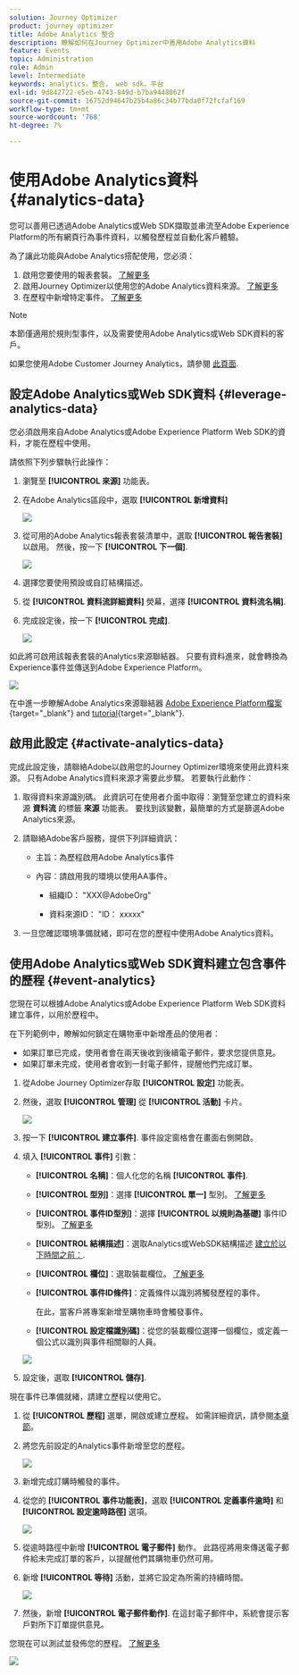 ```yaml
---
solution: Journey Optimizer
product: journey optimizer
title: Adobe Analytics 整合
description: 瞭解如何在Journey Optimizer中善用Adobe Analytics資料
feature: Events
topic: Administration
role: Admin
level: Intermediate
keywords: analytics，整合， web sdk，平台
exl-id: 9d842722-e5eb-4743-849d-b7ba9448062f
source-git-commit: 16752d94647b25b4a86c34b77bda0f72fcfaf169
workflow-type: tm+mt
source-wordcount: '768'
ht-degree: 7%

---
```


# 使用Adobe Analytics資料 {#analytics-data}

您可以善用已透過Adobe Analytics或Web SDK擷取並串流至Adobe Experience Platform的所有網頁行為事件資料，以觸發歷程並自動化客戶體驗。

為了讓此功能與Adobe Analytics搭配使用，您必須：

1. 啟用您要使用的報表套裝。 [了解更多](#leverage-analytics-data)
1. 啟用Journey Optimizer以使用您的Adobe Analytics資料來源。 [了解更多](#activate-analytics-data)
1. 在歷程中新增特定事件。 [了解更多](#event-analytic)

>[!NOTE]
>
>本節僅適用於規則型事件，以及需要使用Adobe Analytics或Web SDK資料的客戶。
> 
>如果您使用Adobe Customer Journey Analytics，請參閱 [此頁面](../reports/cja-ajo.md).
>

## 設定Adobe Analytics或Web SDK資料 {#leverage-analytics-data}

您必須啟用來自Adobe Analytics或Adobe Experience Platform Web SDK的資料，才能在歷程中使用。

請依照下列步驟執行此操作：

1. 瀏覽至 **[!UICONTROL 來源]** 功能表。

1. 在Adobe Analytics區段中，選取 **[!UICONTROL 新增資料]**

   ![](assets/ajo-aa_1.png)

1. 從可用的Adobe Analytics報表套裝清單中，選取 **[!UICONTROL 報告套裝]** 以啟用。 然後，按一下 **[!UICONTROL 下一個]**.

   ![](assets/ajo-aa_2.png)

1. 選擇您要使用預設或自訂結構描述。

1. 從 **[!UICONTROL 資料流詳細資料]** 熒幕，選擇 **[!UICONTROL 資料流名稱]**.

1. 完成設定後，按一下 **[!UICONTROL 完成]**.

   ![](assets/ajo-aa_3.png)

如此將可啟用該報表套裝的Analytics來源聯結器。 只要有資料進來，就會轉換為Experience事件並傳送到Adobe Experience Platform。

![](assets/ajo-aa_4.png)

在中進一步瞭解Adobe Analytics來源聯結器  [Adobe Experience Platform檔案](https://experienceleague.adobe.com/docs/experience-platform/sources/connectors/adobe-applications/analytics.html?lang=zh-Hant){target="_blank"} and [tutorial](https://experienceleague.adobe.com/docs/experience-platform/sources/ui-tutorials/create/adobe-applications/analytics.html){target="_blank"}.

## 啟用此設定 {#activate-analytics-data}

完成此設定後，請聯絡Adobe以啟用您的Journey Optimizer環境來使用此資料來源。 只有Adobe Analytics資料來源才需要此步驟。 若要執行此動作：

1. 取得資料來源識別碼。 此資訊可在使用者介面中取得：瀏覽至您建立的資料來源 **資料流** 的標籤 **來源** 功能表。 要找到該變數，最簡單的方式是篩選Adobe Analytics來源。
1. 請聯絡Adobe客戶服務，提供下列詳細資訊：

   * 主旨：為歷程啟用Adobe Analytics事件

   * 內容：請啟用我的環境以使用AA事件。

      * 組織ID： &quot;XXX@AdobeOrg&quot;

      * 資料來源ID： &quot;ID： xxxxx&quot;

1. 一旦您確認環境準備就緒，即可在您的歷程中使用Adobe Analytics資料。

## 使用Adobe Analytics或Web SDK資料建立包含事件的歷程 {#event-analytics}

您現在可以根據Adobe Analytics或Adobe Experience Platform Web SDK資料建立事件，以用於歷程中。

在下列範例中，瞭解如何鎖定在購物車中新增產品的使用者：

* 如果訂單已完成，使用者會在兩天後收到後續電子郵件，要求您提供意見。
* 如果訂單未完成，使用者會收到一封電子郵件，提醒他們完成訂單。

1. 從Adobe Journey Optimizer存取 **[!UICONTROL 設定]** 功能表。

1. 然後，選取 **[!UICONTROL 管理]** 從 **[!UICONTROL 活動]** 卡片。

   ![](assets/ajo-aa_5.png)

1. 按一下 **[!UICONTROL 建立事件]**. 事件設定窗格會在畫面右側開啟。

1. 填入 **[!UICONTROL 事件]** 引數：

   * **[!UICONTROL 名稱]**：個人化您的名稱 **[!UICONTROL 事件]**.
   * **[!UICONTROL 型別]**：選擇 **[!UICONTROL 單一]** 型別。 [了解更多](../event/about-events.md)
   * **[!UICONTROL 事件ID型別]**：選擇 **[!UICONTROL 以規則為基礎]** 事件ID型別。 [了解更多](../event/about-events.md#event-id-type)
   * **[!UICONTROL 結構描述]**：選取Analytics或WebSDK結構描述 [建立於以下時間之前：](#leverage-analytics-data).
   * **[!UICONTROL 欄位]**：選取裝載欄位。 [了解更多](../event/about-creating.md#define-the-payload-fields)
   * **[!UICONTROL 事件ID條件]**：定義條件以識別將觸發歷程的事件。

     在此，當客戶將專案新增至購物車時會觸發事件。
   * **[!UICONTROL 設定檔識別碼]**：從您的裝載欄位選擇一個欄位，或定義一個公式以識別與事件相關聯的人員。

   ![](assets/ajo-aa_6.png)

1. 設定後，選取 **[!UICONTROL 儲存]**.

現在事件已準備就緒，請建立歷程以使用它。

1. 從 **[!UICONTROL 歷程]** 選單，開啟或建立歷程。 如需詳細資訊，請參閱[本章節](../building-journeys/journey-gs.md)。

1. 將您先前設定的Analytics事件新增至您的歷程。

   ![](assets/ajo-aa_8.png)

1. 新增完成訂購時觸發的事件。

1. 從您的 **[!UICONTROL 事件功能表]**，選取 **[!UICONTROL 定義事件逾時]** 和 **[!UICONTROL 設定逾時路徑]** 選項。

   ![](assets/ajo-aa_9.png)

1. 從逾時路徑中新增 **[!UICONTROL 電子郵件]** 動作。 此路徑將用來傳送電子郵件給未完成訂單的客戶，以提醒他們其購物車仍然可用。

1. 新增 **[!UICONTROL 等待]** 活動，並將它設定為所需的持續時間。

   ![](assets/ajo-aa_10.png)

1. 然後，新增 **[!UICONTROL 電子郵件動作]**. 在這封電子郵件中，系統會提示客戶對所下訂單提供意見。

您現在可以測試並發佈您的歷程。 [了解更多](../building-journeys/publishing-the-journey.md)

![](assets/ajo-aa_7.png)
